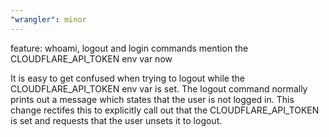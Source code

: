 ```yaml
---
"wrangler": minor
---
```


feature: whoami, logout and login commands mention the CLOUDFLARE_API_TOKEN env var now

It is easy to get confused when trying to logout while the CLOUDFLARE_API_TOKEN env var is set.
The logout command normally prints out a message which states that the user is not logged in. This
change rectifes this to explicitly call out that the CLOUDFLARE_API_TOKEN is set and requests that
the user unsets it to logout.
